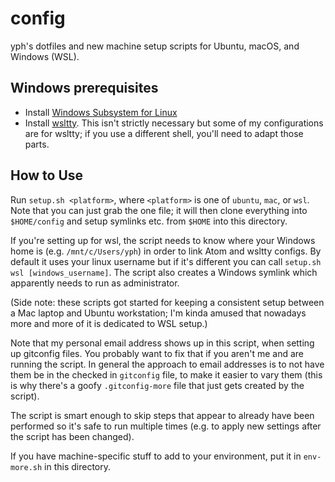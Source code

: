 # config

yph's dotfiles and new machine setup scripts for Ubuntu, macOS, and Windows (WSL).

## Windows prerequisites

* Install [Windows Subsystem for Linux](https://docs.microsoft.com/en-us/windows/wsl/about)
* Install [wsltty](https://github.com/mintty/wsltty). This isn't strictly necessary but some of my
  configurations are for wsltty; if you use a different shell, you'll need to adapt those parts.

## How to Use

Run `setup.sh <platform>`, where `<platform>` is one of `ubuntu`, `mac`, or `wsl`. Note that you
can just grab the one file; it will then clone everything into `$HOME/config` and setup symlinks
etc. from `$HOME` into this directory.

If you're setting up for wsl, the script needs to know where your Windows home is (e.g.
`/mnt/c/Users/yph`) in order to link Atom and wsltty configs. By default it uses your linux username
but if it's different you can call `setup.sh wsl [windows_username]`. The script also creates a
Windows symlink which apparently needs to run as administrator.

(Side note: these scripts got started for keeping a consistent setup between a Mac laptop and Ubuntu
workstation; I'm kinda amused that nowadays more and more of it is dedicated to WSL setup.)

Note that my personal email address shows up in this script, when setting up gitconfig files. You
probably want to fix that if you aren't me and are running the script. In general the approach to
email addresses is to not have them be in the checked in `gitconfig` file, to make it easier to
vary them (this is why there's a goofy `.gitconfig-more` file that just gets created by the script).

The script is smart enough to skip steps that appear to already have been performed so it's safe to
run multiple times (e.g. to apply new settings after the script has been changed).

If you have machine-specific stuff to add to your environment, put it in `env-more.sh` in this
directory.

